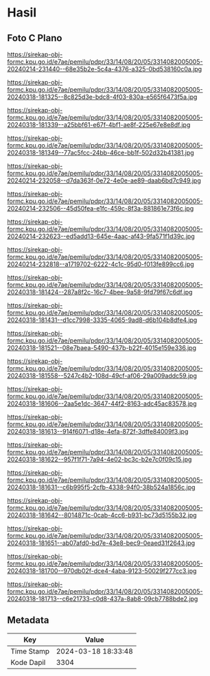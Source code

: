 # Hasil

## Foto C Plano

https://sirekap-obj-formc.kpu.go.id/e7ae/pemilu/pdpr/33/14/08/20/05/3314082005005-20240214-231440--68e35b2e-5c4a-4376-a325-0bd538160c0a.jpg

https://sirekap-obj-formc.kpu.go.id/e7ae/pemilu/pdpr/33/14/08/20/05/3314082005005-20240318-181325--8c825d3e-bdc8-4f03-830a-e565f6473f5a.jpg

https://sirekap-obj-formc.kpu.go.id/e7ae/pemilu/pdpr/33/14/08/20/05/3314082005005-20240318-181339--a25bbf61-e67f-4bf1-ae8f-225e67e8e8df.jpg

https://sirekap-obj-formc.kpu.go.id/e7ae/pemilu/pdpr/33/14/08/20/05/3314082005005-20240318-181349--77ac5fcc-24bb-46ce-bb1f-502d32b41381.jpg

https://sirekap-obj-formc.kpu.go.id/e7ae/pemilu/pdpr/33/14/08/20/05/3314082005005-20240214-232058--d7da363f-0e72-4e0e-ae89-daab6bd7c949.jpg

https://sirekap-obj-formc.kpu.go.id/e7ae/pemilu/pdpr/33/14/08/20/05/3314082005005-20240214-232506--45d50fea-e1fc-459c-8f3a-881861e73f6c.jpg

https://sirekap-obj-formc.kpu.go.id/e7ae/pemilu/pdpr/33/14/08/20/05/3314082005005-20240214-232623--ed5add13-645e-4aac-af43-9fa571f1d39c.jpg

https://sirekap-obj-formc.kpu.go.id/e7ae/pemilu/pdpr/33/14/08/20/05/3314082005005-20240214-232818--a1719702-6222-4c1c-95d0-f013fe899cc6.jpg

https://sirekap-obj-formc.kpu.go.id/e7ae/pemilu/pdpr/33/14/08/20/05/3314082005005-20240318-181424--287a8f2c-16c7-4bee-9a58-9fd79f67c6df.jpg

https://sirekap-obj-formc.kpu.go.id/e7ae/pemilu/pdpr/33/14/08/20/05/3314082005005-20240318-181431--d1cc7998-3335-4065-9ad8-d6b104b8dfe4.jpg

https://sirekap-obj-formc.kpu.go.id/e7ae/pemilu/pdpr/33/14/08/20/05/3314082005005-20240318-181521--08e7baea-5490-437b-b22f-4015e159e336.jpg

https://sirekap-obj-formc.kpu.go.id/e7ae/pemilu/pdpr/33/14/08/20/05/3314082005005-20240318-181558--5247c4b2-108d-49cf-af06-29a009addc59.jpg

https://sirekap-obj-formc.kpu.go.id/e7ae/pemilu/pdpr/33/14/08/20/05/3314082005005-20240318-181606--2aa5e1dc-3647-44f2-8163-adc45ac83578.jpg

https://sirekap-obj-formc.kpu.go.id/e7ae/pemilu/pdpr/33/14/08/20/05/3314082005005-20240318-181613--914f6071-d18e-4efa-872f-3dffe84009f3.jpg

https://sirekap-obj-formc.kpu.go.id/e7ae/pemilu/pdpr/33/14/08/20/05/3314082005005-20240318-181622--957f1f71-7a94-4e02-bc3c-b2e7c0f09c15.jpg

https://sirekap-obj-formc.kpu.go.id/e7ae/pemilu/pdpr/33/14/08/20/05/3314082005005-20240318-181631--c6b995f5-2cfb-4338-94f0-38b524a1856c.jpg

https://sirekap-obj-formc.kpu.go.id/e7ae/pemilu/pdpr/33/14/08/20/05/3314082005005-20240318-181642--8014871c-0cab-4cc6-b931-bc73d5155b32.jpg

https://sirekap-obj-formc.kpu.go.id/e7ae/pemilu/pdpr/33/14/08/20/05/3314082005005-20240318-181651--ab07afd0-bd7e-43e8-bec9-0eaed31f2643.jpg

https://sirekap-obj-formc.kpu.go.id/e7ae/pemilu/pdpr/33/14/08/20/05/3314082005005-20240318-181700--970db02f-dce4-4aba-9123-50029f277cc3.jpg

https://sirekap-obj-formc.kpu.go.id/e7ae/pemilu/pdpr/33/14/08/20/05/3314082005005-20240318-181713--c6e21733-c0d8-437a-8ab8-09cb7788bde2.jpg


## Metadata

| Key        | Value               |
| ---------- | ------------------- |
| Time Stamp | 2024-03-18 18:33:48 |
| Kode Dapil | 3304                |



